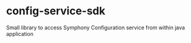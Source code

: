 # config-service-sdk
Small library to access Symphony Configuration service from within java application
